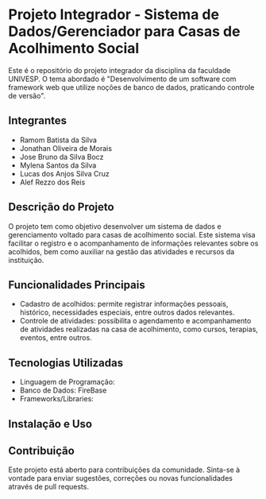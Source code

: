 # Projeto Integrador - Sistema de Dados/Gerenciador para Casas de Acolhimento Social

Este é o repositório do projeto integrador da disciplina da faculdade UNIVESP. O tema abordado é "Desenvolvimento de um software com framework web que utilize noções de banco de dados, praticando controle de versão".

## Integrantes

- Ramom Batista da Silva 
- Jonathan Oliveira de Morais 
- Jose Bruno da Silva Bocz 
- Mylena Santos da Silva 
- Lucas dos Anjos Silva Cruz 
- Alef Rezzo dos Reis

## Descrição do Projeto

O projeto tem como objetivo desenvolver um sistema de dados e gerenciamento voltado para casas de acolhimento social. Este sistema visa facilitar o registro e o acompanhamento de informações relevantes sobre os acolhidos, bem como auxiliar na gestão das atividades e recursos da instituição.

## Funcionalidades Principais

- Cadastro de acolhidos: permite registrar informações pessoais, histórico, necessidades especiais, entre outros dados relevantes.
- Controle de atividades: possibilita o agendamento e acompanhamento de atividades realizadas na casa de acolhimento, como cursos, terapias, eventos, entre outros.

## Tecnologias Utilizadas

- Linguagem de Programação: 
- Banco de Dados: FireBase
- Frameworks/Libraries:

## Instalação e Uso

## Contribuição

Este projeto está aberto para contribuições da comunidade. Sinta-se à vontade para enviar sugestões, correções ou novas funcionalidades através de pull requests.

